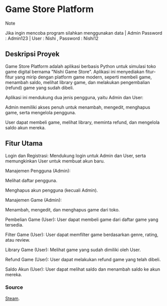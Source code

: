 # Game Store Platform
> [!NOTE]
> Jika ingin mencoba program silahkan menggunakan data |
> Admin Password : Admin123 | User : Nishi , Password : Nishi12

## **Deskripsi Proyek**

Game Store Platform adalah aplikasi berbasis Python untuk simulasi toko game digital bernama "Nishi Game Store". Aplikasi ini menyediakan fitur-fitur yang mirip dengan platform game modern, seperti membeli game, menambah saldo, melihat library game, dan melakukan pengembalian (refund) game yang sudah dibeli.

Aplikasi ini mendukung dua jenis pengguna, yaitu Admin dan User:

Admin memiliki akses penuh untuk menambah, mengedit, menghapus game, serta mengelola pengguna.

User dapat membeli game, melihat library, meminta refund, dan mengelola saldo akun mereka.

## **Fitur Utama**

Login dan Registrasi: Mendukung login untuk Admin dan User, serta memungkinkan User untuk membuat akun baru.

Manajemen Pengguna (Admin):

Melihat daftar pengguna.

Menghapus akun pengguna (kecuali Admin).

Manajemen Game (Admin):

Menambah, mengedit, dan menghapus game dari toko.

Pembelian Game (User): User dapat membeli game dari daftar game yang tersedia.

Filter Game (User): User dapat memfilter game berdasarkan genre, rating, atau review.

Library Game (User): Melihat game yang sudah dimiliki oleh User.

Refund Game (User): User dapat melakukan refund game yang telah dibeli.

Saldo Akun (User): User dapat melihat saldo dan menambah saldo ke akun mereka.

### **Source**
[Steam](https://store.steampowered.com/).
